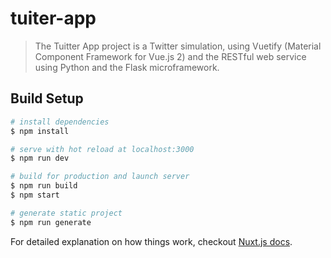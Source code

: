 # tuiter-app

> The Tuitter App project is a Twitter simulation, using Vuetify (Material Component Framework for Vue.js 2) and the RESTful web service using Python and the Flask microframework.

## Build Setup

``` bash
# install dependencies
$ npm install

# serve with hot reload at localhost:3000
$ npm run dev

# build for production and launch server
$ npm run build
$ npm start

# generate static project
$ npm run generate
```

For detailed explanation on how things work, checkout [Nuxt.js docs](https://nuxtjs.org).
